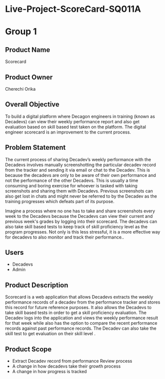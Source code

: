 # Live-Project-ScoreCard-SQ011A
# Group 1
## Product Name
Scorecard

## Product Owner
Cherechi Orika

## Overall Objective
To build a digital platform where Decagon engineers in training (known as Decadevs) can view their weekly performance report and also get evaluation based on skill based test taken on the platform. The digital engineer scorecard is an improvement to the current process.

## Problem Statement
The current process of sharing Decadev’s weekly performance with the Decadevs involves manually screenshotting the particular decadev record from the tracker and sending it via email or chat to the Decadev. This is because the decadevs are only to be aware of their own performance and not the performance of the other Decadevs. This is usually a time consuming and boring exercise for whoever is tasked with taking screenshots and sharing them with Decadevs. Previous screenshots can also get lost in chats and might never be referred to by the Decadev as the training progresses which defeats part of its purpose.

Imagine a process where no one has to take and share screenshots every week to the Decadevs because the Decadevs can  view their current and previous week's grades by logging into their scorecard. The decadevs can also take skill based tests to keep track of skill proficiency level as the program progresses.
Not only is this less stressful, it is a more effective way for decadevs to also monitor and track their performance..

## Users
- Decadevs 
- Admin

## Product Description
Scorecard is a web application that allows Decadevs extracts the weekly performance records of a decadev from the performance tracker and stores this record for future reference purposes. It also allows the Decadevs to take skill based tests in order to get a skill proficiency evaluation.
The Decadev logs  into the application and views the weekly performance result for that week while also has the option to compare the recent performance records against past performance records. The Decadev can also take the skill test to get evaluation on their skill level .
 
## Product Scope
- Extract Decadev record from performance Review process
- A change in how decadevs take their growth process 
- A change in how progress is tracked
